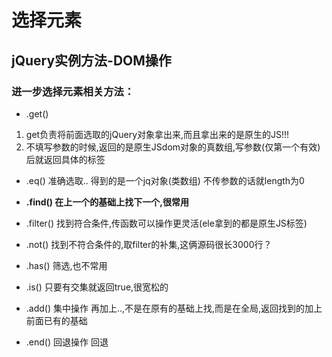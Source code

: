 # 选择元素

## jQuery实例方法-DOM操作

### 进一步选择元素相关方法：
- .get()

1. get负责将前面选取的jQuery对象拿出来,而且拿出来的是原生的JS!!!
2. 不填写参数的时候,返回的是原生JSdom对象的真数组,写参数(仅第一个有效)后就返回具体的标签

- .eq()         准确选取.. 得到的是一个jq对象(类数组)  不传参数的话就length为0

- **.find()     在上一个的基础上找下一个,很常用**

- .filter()     找到符合条件,传函数可以操作更灵活(ele拿到的都是原生JS标签)

- .not()        找到不符合条件的,取filter的补集,这俩源码很长3000行？

- .has()        筛选,也不常用

- .is()         只要有交集就返回true,很宽松的
  

- .add() 集中操作   再加上..,不是在原有的基础上找,而是在全局,返回找到的加上前面已有的基础
- .end() 回退操作   回退

